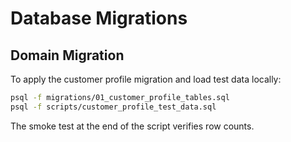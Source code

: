 <!--
App: Customer Registration
Package: db
File: README.md
Version: 0.1.0
Turns: 2
Author: Codex
Date: 2025-09-09T22:44:34Z
Exports: migration instructions
Description: Describes how to apply database migrations and seed test data.
-->

# Database Migrations

## Domain Migration

To apply the customer profile migration and load test data locally:

```bash
psql -f migrations/01_customer_profile_tables.sql
psql -f scripts/customer_profile_test_data.sql
```

The smoke test at the end of the script verifies row counts.
